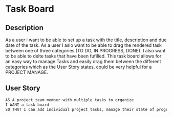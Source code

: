 # Task Board

## Description
As a user i want to be able to set up a task with the title, description and due date of the task. As a user I aslo want to be able to drag the rendered task between one of three categories (TO DO, IN PROGRESS, DONE). I also want to be able to delte tasks that have been fufilled. This task board allows for an easy way to manage Tasks and easily drag them between the different categories which as the User Story states, could be very helpful for a PROJECT MANAGE.

## User Story

```md
AS A project team member with multiple tasks to organize
I WANT a task board 
SO THAT I can add individual project tasks, manage their state of progress and track overall project progress accordingly
```
